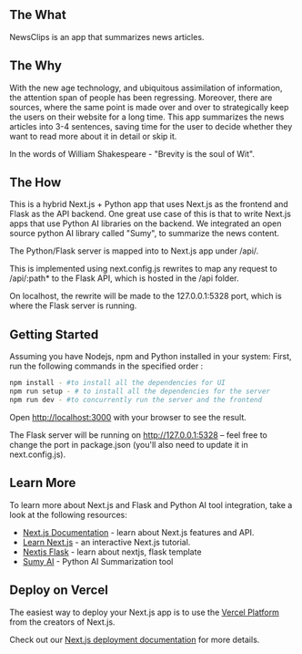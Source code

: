 ## The What

NewsClips is an app that summarizes news articles. 

## The Why

With the new age technology, and ubiquitous assimilation of information, the attention span of people has been regressing. Moreover, there are sources, where the same point is made over and over to strategically keep the users on their website for a long time. This app summarizes the news articles into 3-4 sentences, saving time for the user to decide whether they want to read more about it in detail or skip it. 

In the words of William Shakespeare - "Brevity is the soul of Wit".

##  The How

This is a hybrid Next.js + Python app that uses Next.js as the frontend and Flask as the API backend. One great use case of this is that to write Next.js apps that use Python AI libraries on the backend. We integrated an open source python AI library called "Sumy", to summarize the news content. 

The Python/Flask server is mapped into to Next.js app under /api/.

This is implemented using next.config.js rewrites to map any request to /api/:path* to the Flask API, which is hosted in the /api folder.

On localhost, the rewrite will be made to the 127.0.0.1:5328 port, which is where the Flask server is running.

## Getting Started

Assuming you have Nodejs, npm and Python installed in your system:
First, run the following commands in the specified order :

```bash
npm install - #to install all the dependencies for UI
npm run setup - # to install all the dependencies for the server
npm run dev - #to concurrently run the server and the frontend
```

Open [http://localhost:3000](http://localhost:3000) with your browser to see the result.

The Flask server will be running on http://127.0.0.1:5328 – feel free to change the port in package.json (you'll also need to update it in next.config.js).

## Learn More

To learn more about Next.js and Flask and Python AI tool integration, take a look at the following resources:

- [Next.js Documentation](https://nextjs.org/docs) - learn about Next.js features and API.
- [Learn Next.js](https://nextjs.org/learn) - an interactive Next.js tutorial.
- [Nextjs Flask](https://vercel.com/templates/next.js/nextjs-flask-starter) - learn about nextjs, flask template
- [Sumy AI](https://github.com/miso-belica/sumy/blob/main/README.md) - Python AI Summarization tool

## Deploy on Vercel

The easiest way to deploy your Next.js app is to use the [Vercel Platform](https://vercel.com/new?utm_medium=default-template&filter=next.js&utm_source=create-next-app&utm_campaign=create-next-app-readme) from the creators of Next.js.

Check out our [Next.js deployment documentation](https://nextjs.org/docs/deployment) for more details.
